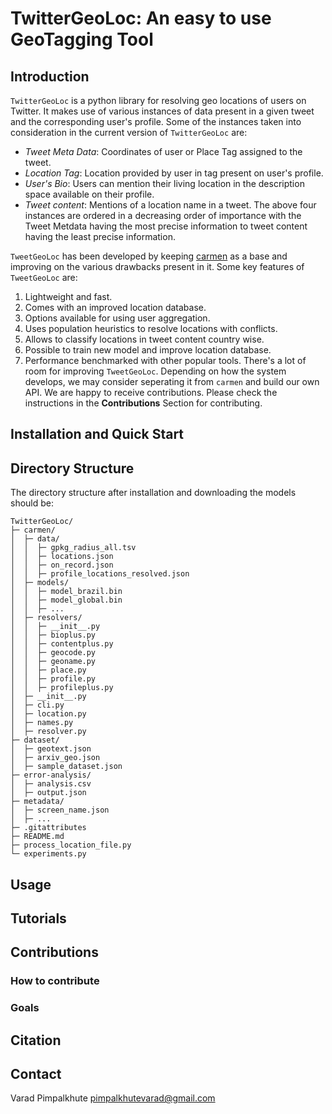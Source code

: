 # TwitterGeoLoc: An easy to use GeoTagging Tool

## Introduction
`TwitterGeoLoc` is a python library for resolving geo locations of users on Twitter. It makes use of various instances of data present in a given tweet and the corresponding user's profile. Some of the instances taken into consideration in the current version of `TwitterGeoLoc` are:
- *Tweet Meta Data*: Coordinates of user or Place Tag assigned to the tweet.
- *Location Tag*: Location provided by user in tag present on user's profile.
- *User's Bio*: Users can mention their living location in the description space available on their profile.
- *Tweet content*: Mentions of a location name in a tweet.
The above four instances are ordered in a decreasing order of importance with the Tweet Metdata having the most precise information to tweet content having the least precise information. 

`TweetGeoLoc` has been developed by keeping [carmen](https://github.com/mdredze/carmen-python/tree/v0.0.3) as a base and improving on the various drawbacks present in it. Some key features of `TweetGeoLoc` are:
1. Lightweight and fast.
2. Comes with an improved location database.
3. Options available for using user aggregation.
4. Uses population heuristics to resolve locations with conflicts.
5. Allows to classify locations in tweet content country wise.
6. Possible to train new model and improve location database.
7. Performance benchmarked with other popular tools.
There's a lot of room for improving `TweetGeoLoc`. Depending on how the system develops, we may consider seperating it from `carmen` and build our own API. We are happy to receive contributions. Please check the instructions in the **Contributions** Section for contributing.

## Installation and Quick Start

## Directory Structure
The directory structure after installation and downloading the models should be:
```ascii
TwitterGeoLoc/
├─ carmen/
│  ├─ data/
│  │  ├─ gpkg_radius_all.tsv
│  │  ├─ locations.json
│  │  ├─ on_record.json
│  │  ├─ profile_locations_resolved.json
│  ├─ models/
│  │  ├─ model_brazil.bin
│  │  ├─ model_global.bin
│  │  ├─ ...
│  ├─ resolvers/
│  │  ├─ __init__.py
│  │  ├─ bioplus.py
│  │  ├─ contentplus.py
│  │  ├─ geocode.py
│  │  ├─ geoname.py
│  │  ├─ place.py
│  │  ├─ profile.py
│  │  ├─ profileplus.py
│  ├─ __init__.py
│  ├─ cli.py
│  ├─ location.py
│  ├─ names.py
│  ├─ resolver.py
├─ dataset/
│  ├─ geotext.json
│  ├─ arxiv_geo.json
│  ├─ sample_dataset.json
├─ error-analysis/
│  ├─ analysis.csv
│  ├─ output.json
├─ metadata/
│  ├─ screen_name.json
│  ├─ ...
├─ .gitattributes
├─ README.md
├─ process_location_file.py
└─ experiments.py
```

## Usage

## Tutorials

## Contributions

### How to contribute
### Goals 

## Citation

## Contact
Varad Pimpalkhute <pimpalkhutevarad@gmail.com>
